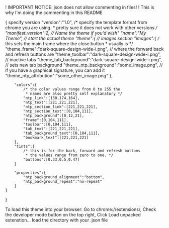 ! IMPORTANT NOTICE: json does not allow commenting in files!
! This is why I'm doing the commenting in this README



{
	specify version
	"version":"1.0",
	/* specify the template format from chrome you are using.
	 * pretty sure it does not work with other versions */
	"manifest_version":2,
	// Name the theme if you'd wish"
	"name":"My Theme",
	// start the actual theme
	"theme":{
		// images section
		"images":{
			/* this sets the main frame where the close button
			 * usually is */
			"theme_frame":"dark-square-design-wide-i.png",
			// where the forward back and refresh buttons are
			"theme_toolbar":"dark-square-design-wide-i.png",
			// inactive tabs
			"theme_tab_background":"dark-square-design-wide-i.png",
			// sets new tab background
			"theme_ntp_background":"some_image.png",
			// if you have a graphical signature, you can add it
			"theme_ntp_attribution":"some_other_image.png"
		},

		"colors":{
			/* the color values range from 0 to 255 the
			 * names are also pretty self explanatory */
			"ntp_link":[130,174,164],
			"ntp_text":[221,221,221],
			"ntp_section_link":[221,221,221],
			"ntp_section_text":[0,104,111],
			"ntp_background":[0,12,21],
			"frame":[0,104,111],
			"toolbar":[0,104,111],
			"tab_text":[221,221,221],
			"tab_background_text":[0,104,111],
			"bookmark_text":[221,221,221]
		},
		"tints":{
			/* this is for the back, forward and refresh buttons
			 * the values range from zero to one. */
			"buttons":[0.33,0.5,0.47]
		}

		"properties":{
			"ntp_background_alignment":"bottom",
			"ntp_background_repeat":"no-repeat"
		}
	}
}


To load this theme into your browser:
	Go to chrome://extensions/,
	Check the developer mode button on the top right,
	Click Load unpacked extenstion...
	load the directory with your .json file

